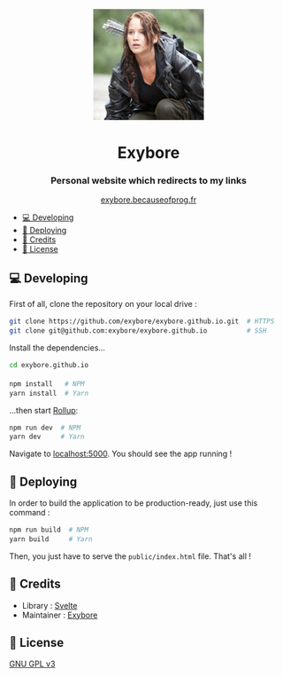 <div align="center">
  <img src="public/img/avatar.jpg" width="200px" alt="Avatar"/>
  <h1>Exybore</h1>
  <h3>Personal website which redirects to my links</h3>
  <a href="http://exybore.becauseofprog.fr">exybore.becauseofprog.fr</a>
</div>

- [💻 Developing](#-developing)
- [🔨 Deploying](#-deploying)
- [📜 Credits](#-credits)
- [🔐 License](#-license)

## 💻 Developing

First of all, clone the repository on your local drive :

```bash
git clone https://github.com/exybore/exybore.github.io.git  # HTTPS
git clone git@github.com:exybore/exybore.github.io          # SSH
```

Install the dependencies...

```bash
cd exybore.github.io

npm install   # NPM
yarn install  # Yarn
```

...then start [Rollup](https://rollupjs.org):

```bash
npm run dev  # NPM
yarn dev     # Yarn
```

Navigate to [localhost:5000](http://localhost:5000). You should see the app running !

## 🔨 Deploying

In order to build the application to be production-ready, just use this command :

```bash
npm run build  # NPM
yarn build     # Yarn
```

Then, you just have to serve the `public/index.html` file. That's all !

## 📜 Credits

- Library : [Svelte](https://svelte.dev)
- Maintainer : [Exybore](https://github.com/exybore)

## 🔐 License

[GNU GPL v3](LICENSE)
